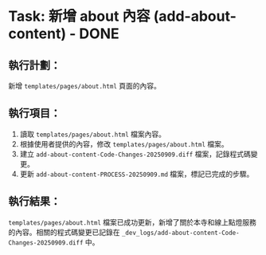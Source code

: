# Task: 新增 about 內容 (add-about-content) - DONE

## 執行計劃：
新增 `templates/pages/about.html` 頁面的內容。

## 執行項目：
1.  讀取 `templates/pages/about.html` 檔案內容。
2.  根據使用者提供的內容，修改 `templates/pages/about.html` 檔案。
3.  建立 `add-about-content-Code-Changes-20250909.diff` 檔案，記錄程式碼變更。
4.  更新 `add-about-content-PROCESS-20250909.md` 檔案，標記已完成的步驟。

## 執行結果：
`templates/pages/about.html` 檔案已成功更新，新增了關於本寺和線上點燈服務的內容。相關的程式碼變更已記錄在 `_dev_logs/add-about-content-Code-Changes-20250909.diff` 中。
